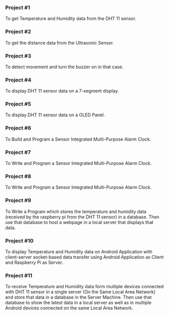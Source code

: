 ### Project #1

To get Temperature and Humidity data from the DHT 11 sensor.

### Project #2

To get the distance data from the Ultrasonic Sensor.

### Project #3

To detect movement and turn the buzzer on in that case.

### Project #4

To display DHT 11 sensor data on a 7-segment display.

### Project #5

To display DHT 11 sensor data on a OLED Panel.

### Project #6

To Build and Program a Sensor Integrated Multi-Purpose Alarm Clock.

### Project #7

To Write and Program a Sensor Integrated Multi-Purpose Alarm Clock.

### Project #8

To Write and Program a Sensor Integrated Multi-Purpose Alarm Clock.

### Project #9

To Write a Program which stores the temperature and humidity data (received by the raspberry pi from the DHT 11 sensor) in a database. Then use that database to host a webpage in a local server that displays that data.

### Project #10

To display Temperature and Humidity data on Android Application with client-server socket-based data transfer using Android Application as Client and Raspberry Pi as Server.

### Project #11

To receive Temperature and Humidity data form multiple devices connected with DHT 11 sensor in a single server (On the Same Local Area Network) and store that data in a database in the Server Machine. Then use that database to show the latest data in a local server as well as in multiple Android devices connected on the same Local Area Network.